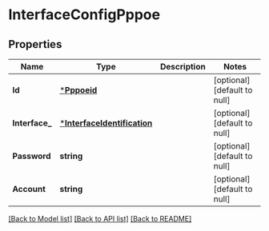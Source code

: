 # InterfaceConfigPppoe

## Properties
Name | Type | Description | Notes
------------ | ------------- | ------------- | -------------
**Id** | [***Pppoeid**](PPPOEID.md) |  | [optional] [default to null]
**Interface_** | [***InterfaceIdentification**](InterfaceIdentification.md) |  | [optional] [default to null]
**Password** | **string** |  | [optional] [default to null]
**Account** | **string** |  | [optional] [default to null]

[[Back to Model list]](../README.md#documentation-for-models) [[Back to API list]](../README.md#documentation-for-api-endpoints) [[Back to README]](../README.md)


